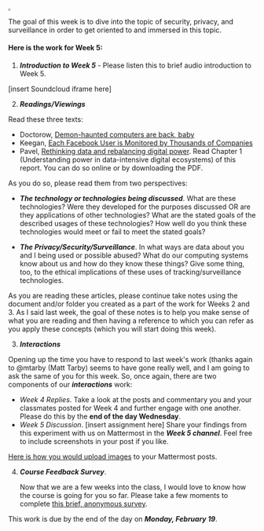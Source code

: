 <img src="https://images.unsplash.com/photo-1590856029826-c7a73142bbf1?q=80&w=2073&auto=format&fit=crop&ixlib=rb-4.0.3&ixid=M3wxMjA3fDB8MHxwaG90by1wYWdlfHx8fGVufDB8fHx8fA%3D%3D" style="zoom:30%;" />

The goal of this week is to dive into the topic of security, privacy, and surveillance in order to get oriented to and immersed in this topic.


#### Here is the work for Week 5:

1. ***Introduction to Week 5*** - Please listen this to brief audio introduction to Week 5.

[insert Soundcloud iframe here]

2. ***Readings/Viewings***

Read these three texts:

* Doctorow, [Demon-haunted computers are back, baby](https://pluralistic.net/2024/01/18/descartes-delenda-est/#self-destruct-sequence-initiated)
* Keegan, [Each Facebook User is Monitored by Thousands of Companies](https://themarkup.org/privacy/2024/01/17/each-facebook-user-is-monitored-by-thousands-of-companies-study-indicates)
* Pavel, [Rethinking data and rebalancing digital power](https://www.adalovelaceinstitute.org/report/rethinking-data/). Read Chapter 1 (Understanding power in data-intensive digital ecosystems) of this report. You can do so online or by downloading the PDF.

As you do so, please read them from two perspectives:

- ***The technology or technologies being discussed***. What are these technologies? Were they developed for the purposes discussed OR are they applications of other technologies? What are the stated goals of the described usages of these technologies? How well do you think these technologies would meet or fail to meet the stated goals?

- ***The Privacy/Security/Surveillance***. In what ways are data about you and I being used or possible abused? What do our computing systems know about us and how do they know these things? Give some thing, too, to the ethical implications of these uses of tracking/surveillance technologies.

As you are reading these articles, please continue take notes using the document and/or folder you created as a part of the work for Weeks 2 and 3. As I said last week, the goal of these notes is to help you make sense of what you are reading and then having a reference to which you can refer as you apply these concepts (which you will start doing this week). 

3. ***Interactions***

Opening up the time you have to respond to last week's work (thanks again to @mtarby (Matt Tarby) seems to have gone really well, and I am going to ask the same of you for this week.  So, once again, there are two components of our ***interactions*** work:

- *Week 4 Replies*. Take a look at the posts and commentary you and your classmates posted for Week 4 and further engage with one another. Please do this by the **end of the day Wednesday**.
- *Week 5 Discussion*. [insert assignment here] Share your findings from this experiment with us on Mattermost in the ***Week 5 channel***. Feel free to include screenshots in your post if you like.

[Here is how you would upload images](https://docs.mattermost.com/collaborate/share-files-in-messages.html) to your Mattermost posts.

4. ***Course Feedback Survey***. 

   Now that we are a few weeks into the class, I would love to know how the course is going for you so far. Please take a few moments to complete [this brief, anonymous survey](https://forms.office.com/r/274xs3FQ1j). 

This work is due by the end of the day on ***Monday, February 19***.
